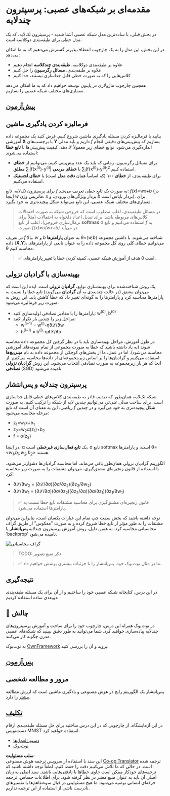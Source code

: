 <!--
CO_OP_TRANSLATOR_METADATA:
{
  "original_hash": "186bf7eeab776b36f557357ea56d4751",
  "translation_date": "2025-08-24T10:40:02+00:00",
  "source_file": "lessons/3-NeuralNetworks/04-OwnFramework/README.md",
  "language_code": "fa"
}
-->
# مقدمه‌ای بر شبکه‌های عصبی: پرسپترون چندلایه

در بخش قبلی، با ساده‌ترین مدل شبکه عصبی آشنا شدید - پرسپترون تک‌لایه، که یک مدل خطی برای طبقه‌بندی دوکلاسه است.

در این بخش، این مدل را به یک چارچوب انعطاف‌پذیرتر گسترش می‌دهیم که به ما امکان می‌دهد:

* علاوه بر طبقه‌بندی دوکلاسه، **طبقه‌بندی چندکلاسه** انجام دهیم  
* علاوه بر طبقه‌بندی، **مسائل رگرسیون** را حل کنیم  
* کلاس‌هایی را که به صورت خطی قابل جداسازی نیستند، جدا کنیم  

همچنین چارچوب ماژولاری در پایتون توسعه خواهیم داد که به ما امکان می‌دهد معماری‌های مختلف شبکه عصبی را بسازیم.

## [پیش‌آزمون](https://red-field-0a6ddfd03.1.azurestaticapps.net/quiz/104)

## فرمالیزه کردن یادگیری ماشین

بیایید با فرمالیزه کردن مسئله یادگیری ماشین شروع کنیم. فرض کنید یک مجموعه داده آموزشی **X** با برچسب‌های **Y** داریم و باید مدلی *f* بسازیم که پیش‌بینی‌های دقیقی انجام دهد. کیفیت پیش‌بینی‌ها با **تابع خطا** ℒ اندازه‌گیری می‌شود. توابع خطای زیر معمولاً استفاده می‌شوند:

* برای مسائل رگرسیون، زمانی که باید یک عدد پیش‌بینی کنیم، می‌توانیم از **خطای مطلق** ∑<sub>i</sub>|f(x<sup>(i)</sup>)-y<sup>(i)</sup>| یا **خطای مربعی** ∑<sub>i</sub>(f(x<sup>(i)</sup>)-y<sup>(i)</sup>)<sup>2</sup> استفاده کنیم.  
* برای طبقه‌بندی، از **خطای ۰-۱** (که اساساً همان **دقت مدل** است) یا **خطای لجستیک** استفاده می‌کنیم.  

برای پرسپترون تک‌لایه، تابع *f* به صورت یک تابع خطی تعریف می‌شد: *f(x)=wx+b* (در اینجا *w* ماتریس وزن، *x* بردار ویژگی‌های ورودی، و *b* بردار بایاس است). برای معماری‌های مختلف شبکه عصبی، این تابع می‌تواند شکل پیچیده‌تری به خود بگیرد.

> در مسائل طبقه‌بندی، اغلب مطلوب است که خروجی شبکه به صورت احتمالات کلاس‌های مربوطه باشد. برای تبدیل اعداد دلخواه به احتمالات (مثلاً برای نرمال‌سازی خروجی)، اغلب از تابع **softmax** σ استفاده می‌کنیم و تابع *f* به صورت *f(x)=σ(wx+b)* در می‌آید.

در تعریف *f* بالا، *w* و *b* به عنوان **پارامترها** θ=⟨*w,b*⟩ شناخته می‌شوند. با داشتن مجموعه داده ⟨**X**,**Y**⟩، می‌توانیم خطای کلی روی کل مجموعه داده را به عنوان تابعی از پارامترهای θ محاسبه کنیم.

> ✅ **هدف از آموزش شبکه عصبی، کمینه کردن خطا با تغییر پارامترهای θ است.**

## بهینه‌سازی با گرادیان نزولی

یک روش شناخته‌شده برای بهینه‌سازی توابع، **گرادیان نزولی** است. ایده این است که می‌توان مشتق (در حالت چندبعدی به آن **گرادیان** می‌گویند) تابع خطا را نسبت به پارامترها محاسبه کرد و پارامترها را به گونه‌ای تغییر داد که خطا کاهش یابد. این روش به صورت زیر فرمالیزه می‌شود:

* پارامترها را با مقادیر تصادفی اولیه‌سازی کنید: w<sup>(0)</sup>, b<sup>(0)</sup>  
* مراحل زیر را چندین بار تکرار کنید:  
    - w<sup>(i+1)</sup> = w<sup>(i)</sup>-η∂ℒ/∂w  
    - b<sup>(i+1)</sup> = b<sup>(i)</sup>-η∂ℒ/∂b  

در طول آموزش، مراحل بهینه‌سازی باید با در نظر گرفتن کل مجموعه داده محاسبه شوند (به یاد داشته باشید که خطا به صورت مجموعی از تمام نمونه‌های آموزشی محاسبه می‌شود). اما در عمل، ما از بخش‌های کوچکی از مجموعه داده به نام **مینی‌بچ‌ها** استفاده می‌کنیم و گرادیان‌ها را بر اساس زیرمجموعه‌ای از داده‌ها محاسبه می‌کنیم. از آنجا که هر بار زیرمجموعه به صورت تصادفی انتخاب می‌شود، این روش **گرادیان نزولی تصادفی** (SGD) نامیده می‌شود.

## پرسپترون چندلایه و پس‌انتشار

شبکه تک‌لایه، همان‌طور که دیدیم، قادر به طبقه‌بندی کلاس‌های خطی قابل جداسازی است. برای ساخت مدلی غنی‌تر، می‌توانیم چندین لایه از شبکه را ترکیب کنیم. به صورت ریاضی، این به معنای آن است که تابع *f* شکل پیچیده‌تری به خود می‌گیرد و در چندین مرحله محاسبه می‌شود:
* z<sub>1</sub>=w<sub>1</sub>x+b<sub>1</sub>  
* z<sub>2</sub>=w<sub>2</sub>α(z<sub>1</sub>)+b<sub>2</sub>  
* f = σ(z<sub>2</sub>)  

در اینجا، α یک **تابع فعال‌سازی غیرخطی** است، σ تابع softmax است، و پارامترها θ=<*w<sub>1</sub>,b<sub>1</sub>,w<sub>2</sub>,b<sub>2</sub>*> هستند.

الگوریتم گرادیان نزولی همان‌طور باقی می‌ماند، اما محاسبه گرادیان‌ها دشوارتر می‌شود. با استفاده از قانون زنجیره‌ای مشتق‌گیری، می‌توان مشتقات را به صورت زیر محاسبه کرد:

* ∂ℒ/∂w<sub>2</sub> = (∂ℒ/∂σ)(∂σ/∂z<sub>2</sub>)(∂z<sub>2</sub>/∂w<sub>2</sub>)  
* ∂ℒ/∂w<sub>1</sub> = (∂ℒ/∂σ)(∂σ/∂z<sub>2</sub>)(∂z<sub>2</sub>/∂α)(∂α/∂z<sub>1</sub>)(∂z<sub>1</sub>/∂w<sub>1</sub>)  

> ✅ قانون زنجیره‌ای مشتق‌گیری برای محاسبه مشتقات تابع خطا نسبت به پارامترها استفاده می‌شود.

توجه داشته باشید که بخش سمت چپ تمام این عبارات یکسان است، بنابراین می‌توان مشتقات را به طور مؤثر از تابع خطا شروع کرده و به صورت "معکوس" از طریق گراف محاسباتی محاسبه کرد. به همین دلیل، روش آموزش پرسپترون چندلایه **پس‌انتشار** یا 'backprop' نامیده می‌شود.

<img alt="گراف محاسباتی" src="images/ComputeGraphGrad.png"/>

> TODO: ذکر منبع تصویر

> ✅ ما در مثال نوت‌بوک خود، پس‌انتشار را با جزئیات بیشتری پوشش خواهیم داد.

## نتیجه‌گیری

در این درس، کتابخانه شبکه عصبی خود را ساختیم و از آن برای یک مسئله طبقه‌بندی دوبعدی ساده استفاده کردیم.

## 🚀 چالش

در نوت‌بوک همراه این درس، چارچوب خود را برای ساخت و آموزش پرسپترون‌های چندلایه پیاده‌سازی خواهید کرد. شما می‌توانید به طور دقیق ببینید که شبکه‌های عصبی مدرن چگونه کار می‌کنند.

به نوت‌بوک [OwnFramework](../../../../../lessons/3-NeuralNetworks/04-OwnFramework/OwnFramework.ipynb) بروید و آن را بررسی کنید.

## [پس‌آزمون](https://red-field-0a6ddfd03.1.azurestaticapps.net/quiz/204)

## مرور و مطالعه شخصی

پس‌انتشار یک الگوریتم رایج در هوش مصنوعی و یادگیری ماشین است که ارزش مطالعه [بیشتر](https://wikipedia.org/wiki/Backpropagation) را دارد.

## [تکلیف](lab/README.md)

در این آزمایشگاه، از چارچوبی که در این درس ساختید برای حل مسئله طبقه‌بندی ارقام دست‌نویس MNIST استفاده خواهید کرد.

* [دستورالعمل‌ها](lab/README.md)  
* [نوت‌بوک](../../../../../lessons/3-NeuralNetworks/04-OwnFramework/lab/MyFW_MNIST.ipynb)  

**سلب مسئولیت**:  
این سند با استفاده از سرویس ترجمه هوش مصنوعی [Co-op Translator](https://github.com/Azure/co-op-translator) ترجمه شده است. در حالی که ما تلاش می‌کنیم دقت را حفظ کنیم، لطفاً توجه داشته باشید که ترجمه‌های خودکار ممکن است حاوی خطاها یا نادقتی‌هایی باشند. سند اصلی به زبان اصلی آن باید به عنوان منبع معتبر در نظر گرفته شود. برای اطلاعات حساس، ترجمه حرفه‌ای انسانی توصیه می‌شود. ما هیچ مسئولیتی در قبال سوءتفاهم‌ها یا تفسیرهای نادرست ناشی از استفاده از این ترجمه نداریم.